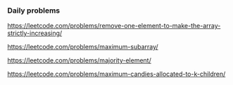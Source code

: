 ### Daily problems

https://leetcode.com/problems/remove-one-element-to-make-the-array-strictly-increasing/

https://leetcode.com/problems/maximum-subarray/

https://leetcode.com/problems/majority-element/

https://leetcode.com/problems/maximum-candies-allocated-to-k-children/



